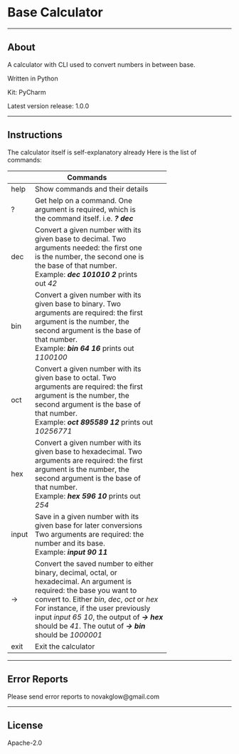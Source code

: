 # Base Calculator
- - -
## About
A calculator with CLI used to convert numbers in between base.

Written in Python

Kit: PyCharm

Latest version release: 1.0.0
- - -
## Instructions
The calculator itself is self-explanatory already
Here is the list of commands:
<table>
	<thead>
    	<tr>
        	<th colspan="2">Commands</th>
        <tr>
    </thead>
    <tbody>
    	<tr>
        	<td>help</td>
            <td>Show commands and their details</td>
        </tr>
        <tr>
        	<td>?</td>
            <td>Get help on a command. One <br/> argument is required, which is <br/> the command itself. i.e. <b><i>? dec</i></b>
            </td>
        </tr>
        <tr>
        	<td>dec</td>
            <td>Convert a given number with its <br/> given base to decimal. Two <br/> arguments needed: the first one <br/> is the number, the second one is <br/> the base of that number. <br/> Example: <b><i>dec 101010 2</i></b> prints <br/> out <i>42</i></td>
        </tr>
        <tr>
        	<td>bin</td>
            <td>Convert a given number with its <br/> given base to binary. Two <br/> arguments are required: the first <br/> argument is the number, the <br/> second argument is the base of <br/> that number. <br/> Example: <b><i>bin 64 16</i></b> prints out <br/> <i>1100100</i></td>
        </tr>
        <tr>
        	<td>oct</td>
            <td>Convert a given number with its <br/> given base to octal. Two <br/> arguments are required: the first <br/> argument is the number, the <br/> second argument is the base of <br/> that number. <br/> Example: <b><i>oct 895589 12</i></b> prints out <br/> <i>10256771</i></td>
        </tr>
        <tr>
        	<td>hex</td>
            <td>Convert a given number with its <br/> given base to hexadecimal. Two <br/> arguments are required: the first <br/> argument is the number, the <br/> second argument is the base of <br/> that number. <br/> Example: <b><i>hex 596 10</i></b> prints out <br/> <i>254</i></td>
        </tr>
        <tr>
        	<td>input</td>
            <td>Save in a given number with its <br/> given base for later conversions <br/> Two arguments are required: the <br/> number and its base. <br/> Example: <b><i>input 90 11</i></b></td>
        </tr>
        <tr>
        	<td>-></td>
            <td>Convert the saved number to either <br/> binary, decimal, octal, or <br/> hexadecimal. An argument is <br/> required: the base you want to <br/> convert to. Either <i>bin</i>, <i>dec</i>, <i>oct</i> or <i>hex</i> <br/> For instance, if the user previously <br/> input <i>input 65 10</i>, the output of <b><i>-> hex</i></b> <br/> should be <i>41</i>. The outut of <b><i>-> bin</i></b> <br/> should be <i>1000001</i></td>
        </tr>
        <tr>
        	<td>exit</td>
            <td>Exit the calculator</td>
        </tr>
    </tbody>
</table>
<hr/>
<h2>Error Reports</h2>
<span>Please send error reports to novakglow@gmail.com</span>
<hr/>
<h2>License</h2>
<span>Apache-2.0</span>
